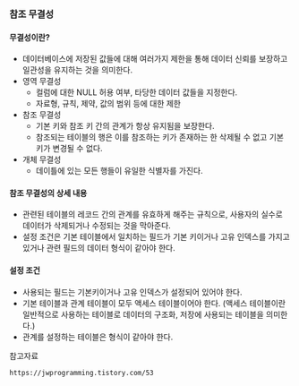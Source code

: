 ### 참조 무결성

#### 무결성이란?
- 데이터베이스에 저장된 값들에 대해 여러가지 제한을 통해 데이터 신뢰를 보장하고 일관성을 유지하는 것을 의미한다.
- 영역 무결성
  - 컬럼에 대한 NULL 허용 여부, 타당한 데이터 값들을 지정한다.
  - 자료형, 규칙, 제약, 값의 범위 등에 대한 제한
- 참조 무결성
  - 기본 키와 참조 키 간의 관계가 항상 유지됨을 보장한다.
  - 참조되는 테이블의 행은 이를 참조하는 키가 존재하는 한 삭제될 수 없고 기본 키가 변경될 수 없다.
- 개체 무결성
  - 데이틀에 있는 모든 행들이 유일한 식별자를 가진다.

#### 참조 무결성의 상세 내용
- 관련된 테이블의 레코드 간의 관계를 유효하게 해주는 규칙으로, 사용자의 실수로 데이터가 삭제되거나 수정되는 것을 막아준다.
- 설정 조건은 기본 테이블에서 일치하는 필드가 기본 키이거나 고유 인덱스를 가지고 있거나 관련 필드의 데이터 형식이 같아야 한다.

#### 설정 조건
- 사용되는 필드는 기본키이거나 고유 인덱스가 설정되어 있어야 한다.
- 기본 테이블과 관계 테이블이 모두 액세스 테이블이어야 한다. (액세스 테이블이란 일반적으로 사용하는 테이블로 데이터의 구조화, 저장에 사용되는 테이블을 의미한다.)
- 관계를 설정하는 테이블은 형식이 같아야 한다.





참고자료
```
https://jwprogramming.tistory.com/53
```


